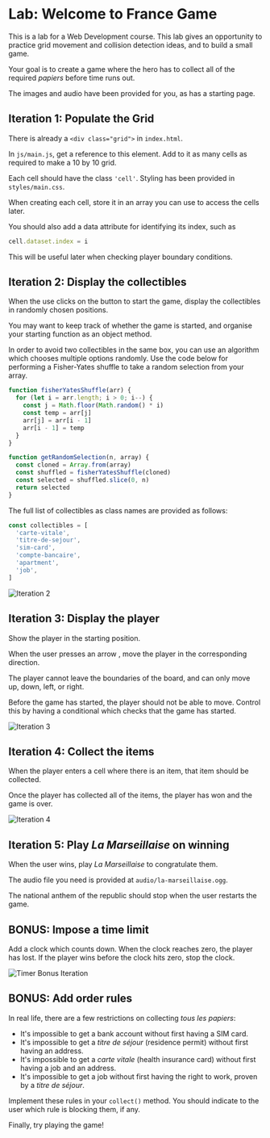 # Lab: Welcome to France Game

This is a lab for a Web Development course.
This lab gives an opportunity to practice grid movement and collision detection ideas, and to build a small game.

Your goal is to create a game where the hero has to collect
all of the required _papiers_ before time runs out.

The images and audio have been provided for you,
as has a starting page.

## Iteration 1: Populate the Grid

There is already a `<div class="grid">` in `index.html`.

In `js/main.js`, get a reference to this element.
Add to it as many cells as required to make a 10 by 10 grid.

Each cell should have the class `'cell'`. Styling has been provided in `styles/main.css`.

When creating each cell, store it in an array you can use to access the cells later.

You should also add a data attribute for identifying its index, such as

```js
cell.dataset.index = i
```

This will be useful later when checking player boundary conditions.

## Iteration 2: Display the collectibles

When the use clicks on the button to start the game, display the collectibles in randomly chosen positions.

You may want to keep track of whether the game is started, and organise your starting function as an object method.

In order to avoid two collectibles in the same box, you can use an algorithm which chooses multiple options randomly.
Use the code below for performing a Fisher-Yates shuffle to take a random selection from your array.

```js
function fisherYatesShuffle(arr) {
  for (let i = arr.length; i > 0; i--) {
    const j = Math.floor(Math.random() * i)
    const temp = arr[j]
    arr[j] = arr[i - 1]
    arr[i - 1] = temp
  }
}

function getRandomSelection(n, array) {
  const cloned = Array.from(array)
  const shuffled = fisherYatesShuffle(cloned)
  const selected = shuffled.slice(0, n)
  return selected
}
```

The full list of collectibles as class names are provided as follows:

```js
const collectibles = [
  'carte-vitale',
  'titre-de-sejour',
  'sim-card',
  'compte-bancaire',
  'apartment',
  'job',
]
```

![Iteration 2](images/iteration-2.png)

## Iteration 3: Display the player

Show the player in the starting position.

When the user presses an arrow , move the player in the corresponding direction.

The player cannot leave the boundaries of the board,
and can only move up, down, left, or right.

Before the game has started, the player should not be able to move.
Control this by having a conditional which checks that the game has started.

![Iteration 3](images/iteration-3.png)

## Iteration 4: Collect the items

When the player enters a cell where there is an item,
that item should be collected.

Once the player has collected all of the items, the player has won and the game is over.

![Iteration 4](images/iteration-4.png)

## Iteration 5: Play _La Marseillaise_ on winning

When the user wins, play _La Marseillaise_ to congratulate them.

The audio file you need is provided at `audio/la-marseillaise.ogg`.

The national anthem of the republic should stop when the user restarts the game.

## BONUS: Impose a time limit

Add a clock which counts down.
When the clock reaches zero, the player has lost.
If the player wins before the clock hits zero, stop the clock.

![Timer Bonus Iteration](images/iteration-bonus-timer.png)

## BONUS: Add order rules

In real life, there are a few restrictions on collecting _tous les papiers_:

- It's impossible to get a bank account without first having a SIM card.
- It's impossible to get a _titre de séjour_ (residence permit) without first having an address.
- It's impossible to get a _carte vitale_ (health insurance card) without first having a job and an address.
- It's impossible to get a job without first having the right to work, proven by a _titre de séjour_.

Implement these rules in your `collect()` method.
You should indicate to the user which rule is blocking them, if any.

Finally, try playing the game!
